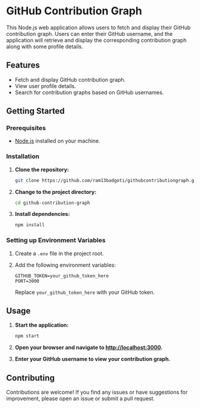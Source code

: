 # GitHub Contribution Graph 

This Node.js web application allows users to fetch and display their GitHub contribution graph. Users can enter their GitHub username, and the application will retrieve and display the corresponding contribution graph along with some profile details.

## Features

- Fetch and display GitHub contribution graph.
- View user profile details.
- Search for contribution graphs based on GitHub usernames.

## Getting Started

### Prerequisites

- [Node.js](https://nodejs.org/) installed on your machine.

### Installation

1. **Clone the repository:**

    ```bash
    git clone https://github.com/ram13badgoti/githubcontributiongraph.git
    ```

2. **Change to the project directory:**

    ```bash
    cd github-contribution-graph
    ```

3. **Install dependencies:**

    ```bash
    npm install
    ```

### Setting up Environment Variables

1. Create a `.env` file in the project root.

2. Add the following environment variables:

    ```env
    GITHUB_TOKEN=your_github_token_here
    PORT=3000
    ```

    Replace `your_github_token_here` with your GitHub token.

## Usage

1. **Start the application:**

    ```bash
    npm start
    ```

2. **Open your browser and navigate to [http://localhost:3000](http://localhost:3000).**

3. **Enter your GitHub username to view your contribution graph.**

## Contributing

Contributions are welcome! If you find any issues or have suggestions for improvement, please open an issue or submit a pull request.


